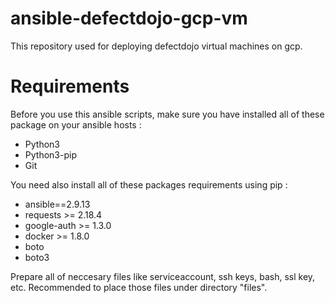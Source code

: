 # ansible-defectdojo-gcp-vm
This repository used for deploying defectdojo virtual machines on gcp.

# Requirements
Before you use this ansible scripts, make sure you have installed all of these package on your ansible hosts :
- Python3
- Python3-pip
- Git

You need also install all of these packages requirements using pip :
- ansible==2.9.13
- requests >= 2.18.4
- google-auth >= 1.3.0
- docker >= 1.8.0 
- boto
- boto3

Prepare all of neccesary files like serviceaccount, ssh keys, bash, ssl key, etc. Recommended to place those files under directory "files".
